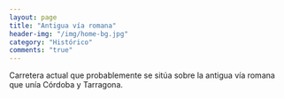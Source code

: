 ```yaml
---
layout: page
title: "Antigua vía romana"
header-img: "/img/home-bg.jpg"
category: "Histórico"
comments: "true"
---
```



Carretera actual que probablemente se sitúa sobre la antigua vía romana que unía Córdoba y Tarragona.





